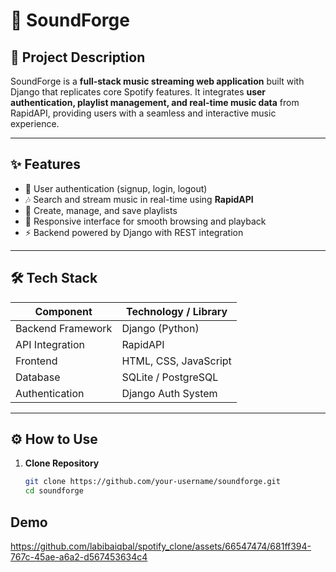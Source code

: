 # 🎵 SoundForge  

## 📖 Project Description  
SoundForge is a **full-stack music streaming web application** built with Django that replicates core Spotify features. It integrates **user authentication, playlist management, and real-time music data** from RapidAPI, providing users with a seamless and interactive music experience.  

---

## ✨ Features  
- 🔑 User authentication (signup, login, logout)  
- 🎶 Search and stream music in real-time using **RapidAPI**  
- 📂 Create, manage, and save playlists  
- 📱 Responsive interface for smooth browsing and playback  
- ⚡ Backend powered by Django with REST integration  

---

## 🛠 Tech Stack  

| Component            | Technology / Library      |
|----------------------|---------------------------|
| Backend Framework    | Django (Python)           |
| API Integration      | RapidAPI                  |
| Frontend             | HTML, CSS, JavaScript     |
| Database             | SQLite / PostgreSQL       |
| Authentication       | Django Auth System        |

---

## ⚙️ How to Use  

1. **Clone Repository**  
   ```bash
   git clone https://github.com/your-username/soundforge.git
   cd soundforge

## Demo
https://github.com/labibaiqbal/spotify_clone/assets/66547474/681ff394-767c-45ae-a6a2-d567453634c4

